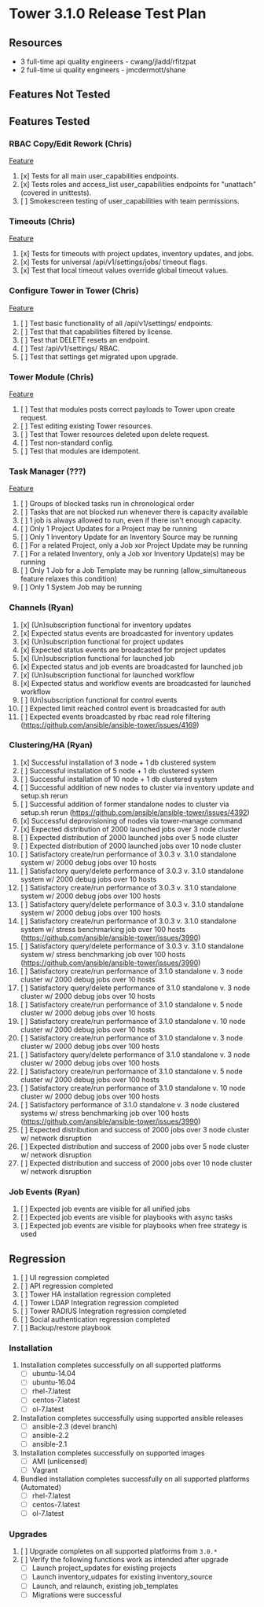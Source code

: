 # Tower 3.1.0 Release Test Plan

## Resources
* 3 full-time api quality engineers - cwang/jladd/rfitzpat
* 2 full-time ui quality engineers - jmcdermott/shane

## Features Not Tested

## Features Tested

### RBAC Copy/Edit Rework (Chris)
[Feature](https://docs.google.com/document/d/19qwq-6nAMAZcYonQjKERgVhK_dXJ3oLDNTmx5_rNZHU/edit)

1. [x] Tests for all main user_capabilities endpoints.
1. [x] Tests roles and access_list user_capabilities endpoints for "unattach" (covered in unittests).
1. [ ] Smokescreen testing of user_capabilities with team permissions.

### Timeouts (Chris)
[Feature](https://github.com/ansible/ansible-tower/issues/2363)

1. [x] Tests for timeouts with project updates, inventory updates, and jobs.
1. [x] Tests for universal /api/v1/settings/jobs/ timeout flags.
1. [x] Test that local timeout values override global timeout values.

### Configure Tower in Tower (Chris)
[Feature](https://drive.google.com/open?id=1Oc84TUnV2eh2Cy29vVfUfdJmV_qyg7NnTAEhuqoYdiQ)

1. [ ] Test basic functionality of all /api/v1/settings/ endpoints.
1. [ ] Test that that capabilities filtered by license.
1. [ ] Test that DELETE resets an endpoint.
1. [ ] Test /api/v1/settings/ RBAC.
1. [ ] Test that settings get migrated upon upgrade.

### Tower Module (Chris)
[Feature](https://docs.google.com/document/d/1OzgMmV3kM9CDnp1bymSc3gVIMndTZ2v2hKTqk6q4r9Q/edit#heading=h.9fzgd7wtce8c)

1. [ ] Test that modules posts correct payloads to Tower upon create request.
1. [ ] Test editing existing Tower resources.
1. [ ] Test that Tower resources deleted upon delete request.
1. [ ] Test non-standard config.
1. [ ] Test that modules are idempotent.

### Task Manager (???)
[Feature]()

1. [ ] Groups of blocked tasks run in chronological order
1. [ ] Tasks that are not blocked run whenever there is capacity available
1. [ ] 1 job is always allowed to run, even if there isn't enough capacity.
1. [ ] Only 1 Project Updates for a Project may be running
1. [ ] Only 1 Inventory Update for an Inventory Source may be running
1. [ ] For a related Project, only a Job xor Project Update may be running
1. [ ] For a related Inventory, only a Job xor Inventory Update(s) may be running
1. [ ] Only 1 Job for a Job Template may be running (allow_simultaneous feature relaxes this condition)
1. [ ] Only 1 System Job may be running

### Channels (Ryan)
1. [x] \(Un\)subscription functional for inventory updates
1. [x] Expected status events are broadcasted for inventory updates
1. [x] \(Un\)subscription functional for project updates
1. [x] Expected status events are broadcasted for project updates
1. [x] \(Un\)subscription functional for launched job
1. [x] Expected status and job events are broadcasted for launched job
1. [x] \(Un\)subscription functional for launched workflow
1. [x] Expected status and workflow events are broadcasted for launched workflow
1. [ ] \(Un\)subscription functional for control events
1. [ ] Expected limit reached control event is broadcasted for auth
1. [ ] Expected events broadcasted by rbac read role filtering (https://github.com/ansible/ansible-tower/issues/4169)

### Clustering/HA (Ryan)
1. [x] Successful installation of 3 node + 1 db clustered system
1. [ ] Successful installation of 5 node + 1 db clustered system
1. [ ] Successful installation of 10 node + 1 db clustered system
1. [ ] Successful addition of new nodes to cluster via inventory update and setup.sh rerun
1. [ ] Successful addition of former standalone nodes to cluster via setup.sh rerun (https://github.com/ansible/ansible-tower/issues/4392)
1. [x] Successful deprovisioning of nodes via tower-manage command
1. [x] Expected distribution of 2000 launched jobs over 3 node cluster
1. [ ] Expected distribution of 2000 launched jobs over 5 node cluster
1. [ ] Expected distribution of 2000 launched jobs over 10 node cluster
1. [ ] Satisfactory create/run performance of 3.0.3 v. 3.1.0 standalone system w/ 2000 debug jobs over 10 hosts
1. [ ] Satisfactory query/delete performance of 3.0.3 v. 3.1.0 standalone system w/ 2000 debug jobs over 10 hosts
1. [ ] Satisfactory create/run performance of 3.0.3 v. 3.1.0 standalone system w/ 2000 debug jobs over 100 hosts
1. [ ] Satisfactory query/delete performance of 3.0.3 v. 3.1.0 standalone system w/ 2000 debug jobs over 100 hosts
1. [ ] Satisfactory create/run performance of 3.0.3 v. 3.1.0 standalone system w/ stress benchmarking job over 100 hosts (https://github.com/ansible/ansible-tower/issues/3990)
1. [ ] Satisfactory query/delete performance of 3.0.3 v. 3.1.0 standalone system w/ stress benchmarking job over 100 hosts (https://github.com/ansible/ansible-tower/issues/3990)
1. [ ] Satisfactory create/run performance of 3.1.0 standalone v. 3 node cluster w/ 2000 debug jobs over 10 hosts
1. [ ] Satisfactory query/delete performance of 3.1.0 standalone v. 3 node cluster w/ 2000 debug jobs over 10 hosts
1. [ ] Satisfactory create/run performance of 3.1.0 standalone v. 5 node cluster w/ 2000 debug jobs over 10 hosts
1. [ ] Satisfactory create/run performance of 3.1.0 standalone v. 10 node cluster w/ 2000 debug jobs over 10 hosts
1. [ ] Satisfactory create/run performance of 3.1.0 standalone v. 3 node cluster w/ 2000 debug jobs over 100 hosts
1. [ ] Satisfactory query/delete performance of 3.1.0 standalone v. 3 node cluster w/ 2000 debug jobs over 100 hosts
1. [ ] Satisfactory create/run performance of 3.1.0 standalone v. 5 node cluster w/ 2000 debug jobs over 100 hosts
1. [ ] Satisfactory create/run performance of 3.1.0 standalone v. 10 node cluster w/ 2000 debug jobs over 100 hosts
1. [ ] Satisfactory performance of 3.1.0 standalone v. 3 node clustered systems w/ stress benchmarking job over 100 hosts (https://github.com/ansible/ansible-tower/issues/3990)
1. [ ] Expected distribution and success of 2000 jobs over 3 node cluster w/ network disruption
1. [ ] Expected distribution and success of 2000 jobs over 5 node cluster w/ network disruption
1. [ ] Expected distribution and success of 2000 jobs over 10 node cluster w/ network disruption

### Job Events (Ryan)
1. [ ] Expected job events are visible for all unified jobs
1. [ ] Expected job events are visible for playbooks with async tasks
1. [ ] Expected job events are visible for playbooks when free strategy is used

## Regression
1. [ ] UI regression completed
1. [ ] API regression completed
1. [ ] Tower HA installation regression completed
1. [ ] Tower LDAP Integration regression completed
1. [ ] Tower RADIUS Integration regression completed
1. [ ] Social authentication regression completed
1. [ ] Backup/restore playbook

### Installation
1. Installation completes successfully on all supported platforms
    * [ ] ubuntu-14.04
    * [ ] ubuntu-16.04
    * [ ] rhel-7.latest
    * [ ] centos-7.latest
    * [ ] ol-7.latest
1. Installation completes successfully using supported ansible releases
    * [ ] ansible-2.3 (devel branch)
    * [ ] ansible-2.2
    * [ ] ansible-2.1
1. Installation completes successfully on supported images
    * [ ] AMI (unlicensed)
    * [ ] Vagrant
1. Bundled installation completes successfully on all supported platforms (Automated)
    * [ ] rhel-7.latest
    * [ ] centos-7.latest
    * [ ] ol-7.latest

### Upgrades
1. [ ] Upgrade completes on all supported platforms from `3.0.*`
1. [ ] Verify the following functions work as intended after upgrade
    * [ ] Launch project_updates for existing projects
    * [ ] Launch inventory_udpates for existing inventory_source
    * [ ] Launch, and relaunch, existing job_templates
    * [ ] Migrations were successful
